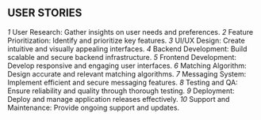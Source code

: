 ## USER STORIES
*1* User Research: Gather insights on user needs and preferences.
*2* Feature Prioritization: Identify and prioritize key features.
*3* UI/UX Design: Create intuitive and visually appealing interfaces.
*4* Backend Development: Build scalable and secure backend infrastructure.
*5* Frontend Development: Develop responsive and engaging user interfaces.
*6* Matching Algorithm: Design accurate and relevant matching algorithms.
*7* Messaging System: Implement efficient and secure messaging features.
*8* Testing and QA: Ensure reliability and quality through thorough testing.
*9* Deployment: Deploy and manage application releases effectively.
*10* Support and Maintenance: Provide ongoing support and updates.

